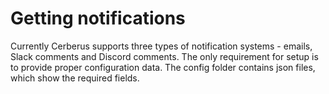 # Getting notifications

Currently Cerberus supports three types of notification systems - emails, Slack comments and Discord comments. The only requirement for setup is to provide proper configuration data. The config folder contains json files, which show the required fields.
